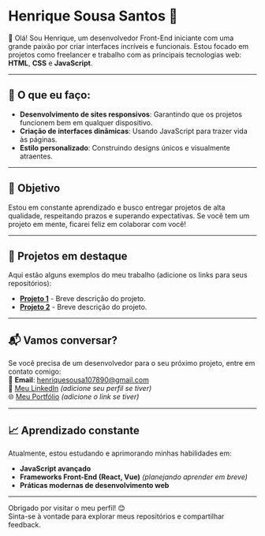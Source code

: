 # Henrique Sousa Santos 🌟  
👋 Olá! Sou Henrique, um desenvolvedor Front-End iniciante com uma grande paixão por criar interfaces incríveis e funcionais. Estou focado em projetos como freelancer e trabalho com as principais tecnologias web: **HTML**, **CSS** e **JavaScript**.

---

## 🚀 O que eu faço:
- **Desenvolvimento de sites responsivos**: Garantindo que os projetos funcionem bem em qualquer dispositivo.
- **Criação de interfaces dinâmicas**: Usando JavaScript para trazer vida às páginas.
- **Estilo personalizado**: Construindo designs únicos e visualmente atraentes.

---

## 🎯 Objetivo
Estou em constante aprendizado e busco entregar projetos de alta qualidade, respeitando prazos e superando expectativas. Se você tem um projeto em mente, ficarei feliz em colaborar com você!

---

## 📂 Projetos em destaque
Aqui estão alguns exemplos do meu trabalho (adicione os links para seus repositórios):  
- [**Projeto 1**](#) - Breve descrição do projeto.
- [**Projeto 2**](#) - Breve descrição do projeto.

---

## 📬 Vamos conversar?
Se você precisa de um desenvolvedor para o seu próximo projeto, entre em contato comigo:  
📧 **Email**: [henriquesousa107890@gmail.com](mailto:henriquesousa107890@gmail.com)  
💼 [Meu LinkedIn](#) *(adicione seu perfil se tiver)*  
🌐 [Meu Portfólio](#) *(adicione o link se tiver)*

---

## 📈 Aprendizado constante
Atualmente, estou estudando e aprimorando minhas habilidades em:  
- **JavaScript avançado**  
- **Frameworks Front-End (React, Vue)** *(planejando aprender em breve)*  
- **Práticas modernas de desenvolvimento web**

---

Obrigado por visitar o meu perfil! 😊  
Sinta-se à vontade para explorar meus repositórios e compartilhar feedback.  
